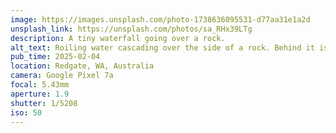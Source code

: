 ```yaml
---
image: https://images.unsplash.com/photo-1738636095531-d77aa31e1a2d
unsplash_link: https://unsplash.com/photos/sa_RHx39LTg
description: A tiny waterfall going over a rock.
alt_text: Roiling water cascading over the side of a rock. Behind it is the turbulent blue sea, with the clear, lighter blue sky behind it.
pub_time: 2025-02-04
location: Redgate, WA, Australia
camera: Google Pixel 7a
focal: 5.43mm
aperture: 1.9
shutter: 1/5208
iso: 50
---
```

